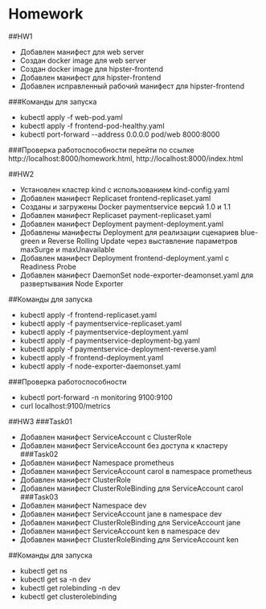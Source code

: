 # Homework
##HW1
- Добавлен манифест для web server
- Создан docker image для web server
- Создан docker image для hipster-frontend
- Добавлен манифест для hipster-frontend
- Добавлен исправленный рабочий манифест для hipster-frontend

###Команды для запуска
- kubectl apply -f web-pod.yaml
- kubectl apply -f frontend-pod-healthy.yaml
- kubectl port-forward --address 0.0.0.0 pod/web 8000:8000

###Проверка работоспособности
перейти по ссылке http://localhost:8000/homework.html, http://localhost:8000/index.html

##HW2
- Установлен кластер kind с использованием kind-config.yaml
- Добавлен манифест Replicaset frontend-replicaset.yaml
- Созданы и загружены Docker paymentservice версий 1.0 и 1.1
- Добавлен манифест Replicaset payment-replicaset.yaml
- Добавлен манифест Deployment payment-deployment.yaml
- Добавлены манифесты Deployment для реализации сценариев blue-green и Reverse Rolling Update через выставление параметров maxSurge и maxUnavailable
- Добавлен манифест Deployment frontend-deployment.yaml c Readiness Probe
- Добавлен манифест DaemonSet node-exporter-deamonset.yaml для развертывания Node Exporter

##Команды для запуска
- kubectl apply -f frontend-replicaset.yaml
- kubectl apply -f paymentservice-replicaset.yaml
- kubectl apply -f paymentservice-deployment.yaml
- kubectl apply -f paymentservice-deployment-bg.yaml
- kubectl apply -f paymentservice-deployment-reverse.yaml
- kubectl apply -f frontend-deployment.yaml
- kubectl apply -f node-exporter-daemonset.yaml

###Проверка работоспособности
- kubectl port-forward -n monitoring 9100:9100
- curl localhost:9100/metrics

##HW3
###Task01
- Добавлен манифест ServiceAccount с ClusterRole
- Добавлен манифест ServiceAccount без доступа к кластеру
###Task02
- Добавлен манифест Namespace prometheus
- Добавлен манифест ServiceAccount carol в namespace prometheus
- Добавлен манифест ClusterRole
- Добавлен манифест ClusterRoleBinding для ServiceAccount carol
###Task03
- Добавлен манифест Namespace dev
- Добавлен манифест ServiceAccount jane в namespace dev
- Добавлен манифест ClusterRoleBinding для ServiceAccount jane
- Добавлен манифест ServiceAccount ken в namespace dev
- Добавлен манифест ClusterRoleBinding для ServiceAccount ken

##Команды для запуска
- kubectl get ns
- kubectl get sa -n dev
- kubectl get rolebinding -n dev
- kubectl get clusterolebinding